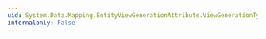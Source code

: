 ```yaml
---
uid: System.Data.Mapping.EntityViewGenerationAttribute.ViewGenerationType
internalonly: False
---
```

